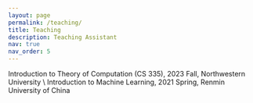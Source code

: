 ```yaml
---
layout: page
permalink: /teaching/
title: Teaching
description: Teaching Assistant
nav: true
nav_order: 5
---
```



Introduction to Theory of Computation (CS 335), 2023 Fall, Northwestern University \\
Introduction to Machine Learning, 2021 Spring, Renmin University of China
